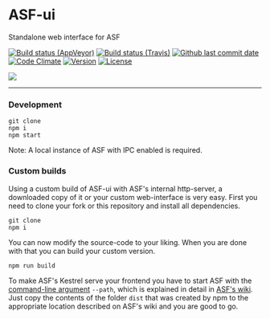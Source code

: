 # ASF-ui

Standalone web interface for ASF

[![Build status (AppVeyor)](https://img.shields.io/appveyor/ci/JustArchi/ASF-ui/master.svg?label=AppVeyor&maxAge=600)](https://ci.appveyor.com/project/JustArchi/ASF-ui)
[![Build status (Travis)](https://img.shields.io/travis/com/JustArchiNET/ASF-ui/master.svg?label=Travis&maxAge=600)](https://travis-ci.com/JustArchiNET/ASF-ui)
[![Github last commit date](https://img.shields.io/github/last-commit/JustArchiNET/ASF-ui.svg?label=Updated&maxAge=600)](https://github.com/JustArchiNET/ASF-ui/commits)
[![Code Climate](https://img.shields.io/codeclimate/maintainability/JustArchiNET/ASF-ui.svg?label=Maintainability&maxAge=600)](https://codeclimate.com/github/JustArchiNET/ASF-ui)
[![Version](https://img.shields.io/github/release/JustArchiNET/ASF-ui.svg?colorB=brightgreen&label=Version&maxAge=600)](https://github.com/JustArchiNET/ASF-ui/releases)
[![License](https://img.shields.io/github/license/JustArchiNET/ASF-ui.svg?label=License&maxAge=2592000)](https://github.com/JustArchiNET/ASF-ui/blob/master/LICENSE-2.0.txt)

<img src="https://raw.githubusercontent.com/JustArchiNET/ASF-ui/master/.github/preview.png">

***

### Development

```
git clone
npm i
npm start
```

Note: A local instance of ASF with IPC enabled is required.

### Custom builds

Using a custom build of ASF-ui with ASF's internal http-server, a downloaded copy of it or your custom web-interface is very easy. First you need to clone your fork or this repository and install all dependencies.

```
git clone
npm i
```

You can now modify the source-code to your liking. When you are done with that you can build your custom version. 

```
npm run build
```

To make ASF's Kestrel serve your frontend you have to start ASF with the [command-line argument](https://github.com/JustArchiNET/ArchiSteamFarm/wiki/Command-line-arguments) `--path`, which is explained in detail in [ASF's wiki](https://github.com/JustArchiNET/ArchiSteamFarm/wiki). Just copy the contents of the folder `dist` that was created by npm to the appropriate location described on ASF's wiki and you are good to go.
